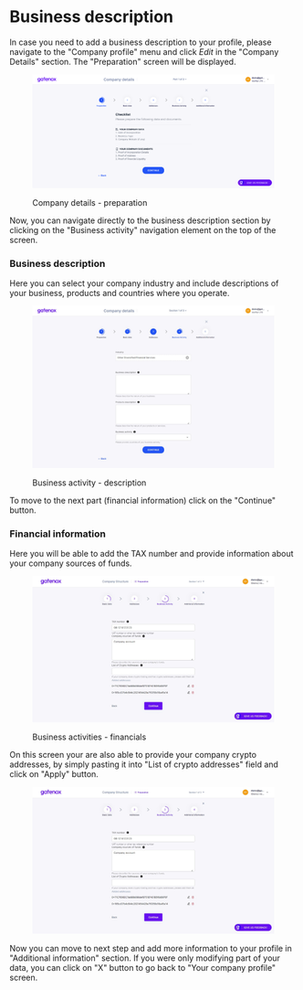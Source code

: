 # Business description

In case you need to add a business description to your profile, please navigate to the "Company profile" menu and click _Edit_ in the "Company Details" section. The "Preparation" screen will be displayed.

<figure><img src="../../../docs/Images/preparation.png" alt="Company details - preparation"><figcaption><p>Company details - preparation</p></figcaption></figure>

Now, you can navigate directly to the business description section by clicking on the "Business activity" navigation element on the top of the screen.

### Business description

Here you can select your company industry and include descriptions of your business, products and countries where you operate.

<figure><img src="../../../.gitbook/assets/business_activity_general.png" alt="Business activity - description"><figcaption><p>Business activity - description</p></figcaption></figure>

To move to the next part (financial information) click on the "Continue" button.

### Financial information

Here you will be able to add the TAX number and provide information about your company sources of funds.&#x20;

<figure><img src="../../../.gitbook/assets/business_activity_financials.png" alt=""><figcaption><p>Business activities - financials</p></figcaption></figure>

On this screen your are also able to provide your company crypto addresses, by simply pasting it into "List of crypto addresses" field and click on "Apply" button.

<figure><img src="../../../.gitbook/assets/business_activity_financials.png" alt=""><figcaption></figcaption></figure>

Now you can move to next step and add more information to your profile in "Additional information" section. If you were only modifying part of your data, you can click on "X" button to go back to "Your company profile" screen.
